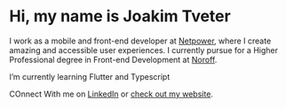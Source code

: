 # Hi, my name is Joakim Tveter

I work as a mobile and front-end developer at [Netpower](https://netpower.no), where I create amazing and accessible user experiences. 
I currently pursue for a Higher Professional degree in Front-end Development at [Noroff](https://www.noroff.no/en/).


I’m currently learning Flutter and Typescript

COnnect With me on [LinkedIn](www.linkedin.com/in/joakim-tveter) or [check out my website](https:www.linkedin.com/in/joakim-tveter).

